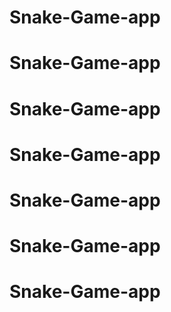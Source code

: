 # Snake-Game-app
# Snake-Game-app
# Snake-Game-app
# Snake-Game-app
# Snake-Game-app
# Snake-Game-app
# Snake-Game-app
